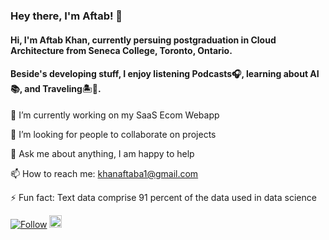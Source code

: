 ### Hey there, I'm Aftab! 👋

#### Hi, I'm Aftab Khan, currently persuing postgraduation in Cloud Architecture from Seneca College, Toronto, Ontario.

#### Beside's developing stuff, I enjoy listening Podcasts🎧, learning about AI📚, and Traveling🏝️🗻.

🌱 I’m currently working on my SaaS Ecom Webapp

🤔 I’m looking for people to collaborate on projects

💬 Ask me about anything, I am happy to help

📫 How to reach me: khanaftaba1@gmail.com

⚡ Fun fact: Text data comprise 91 percent of the data used in data science


[![Follow](https://img.shields.io/twitter/follow/khanaftaba1?style=social)](https://twitter.com/intent/follow?screen_name=khanaftaba1)  <a href="https://www.linkedin.com/in/aftab-khan-3584a3154/"><img src=https://content.linkedin.com/content/dam/me/business/en-us/amp/brand-site/v2/bg/LI-Bug.svg.original.svg height="20px"/><a/>

